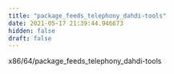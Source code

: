 ```yaml
---
title: "package_feeds_telephony_dahdi-tools"
date: 2021-05-17 21:39:44.946673
hidden: false
draft: false
---
```


x86/64/package_feeds_telephony_dahdi-tools

